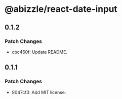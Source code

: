 # @abizzle/react-date-input

## 0.1.2

### Patch Changes

- cbc460f: Update README.

## 0.1.1

### Patch Changes

- 9047cf3: Add MIT license.

